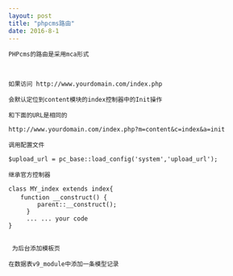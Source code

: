 ```yaml
---
layout: post
title: "phpcms路由"
date: 2016-8-1
---
```

    PHPcms的路由是采用mca形式



    如果访问 http://www.yourdomain.com/index.php

    会默认定位到content模块的index控制器中的Init操作

    和下面的URL是相同的

    http://www.yourdomain.com/index.php?m=content&c=index&a=init

    调用配置文件

    $upload_url = pc_base::load_config('system','upload_url');

    继承官方控制器

    class MY_index extends index{
    　　function __construct() {
            parent::__construct();
         }
         ... ... your code
    }
     

     为后台添加模板页

    在数据表v9_module中添加一条模型记录